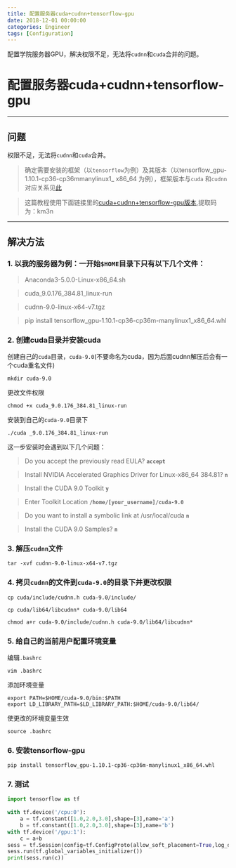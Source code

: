 ```yaml
---
title: 配置服务器cuda+cudnn+tensorflow-gpu
date: 2018-12-01 00:00:00
categories: Engineer
tags: [Configuration]
---
```


配置学院服务器GPU，解决权限不足，无法将`cudnn`和`cuda`合并的问题。

<!--more-->



# 配置服务器cuda+cudnn+tensorflow-gpu

------
## 问题
权限不足，无法将`cudnn`和`cuda`合并。

> 确定需要安装的框架（以`tensorflow`为例）及其版本（以tensorflow_gpu-1.10.1-cp36-cp36mmanylinux1_
x86_64 为例），框架版本与`cuda` 和`cudnn`对应关系见[此](https://www.tensorflow.org/install/source#tested_source_configurations)

> 这篇教程使用下面链接里的[cuda+cudnn+tensorflow-gpu版本](https://pan.baidu.com/s/1yDKYuT6OZ0k59qn4IhqrbA),提取码为：km3n

------

## 解决方法

### 1. 以我的服务器为例：一开始`$HOME`目录下只有以下几个文件：

> Anaconda3-5.0.0-Linux-x86_64.sh

> cuda_9.0.176_384.81_linux-run

> cudnn-9.0-linux-x64-v7.tgz

> pip install tensorflow_gpu-1.10.1-cp36-cp36m-manylinux1_x86_64.whl

### 2. 创建cuda目录并安装cuda
创建自己的`cuda`目录，`cuda-9.0`(不要命名为cuda，因为后面cudnn解压后会有一个cuda重名文件)
```
mkdir cuda-9.0
```
更改文件权限
```
chmod +x cuda_9.0.176_384.81_linux-run
```
安装到自己的`cuda-9.0`目录下
```
./cuda _9.0.176_384.81_linux-run
```
这一步安装时会遇到以下几个问题：
> Do you accept the previously read EULA? 
**`accept`**

> Install NVIDIA Accelerated Graphics Driver for Linux-x86_64 384.81?
**`n`**

> Install the CUDA 9.0 Toolkit
**`y`**

> Enter Toolkit Location
**`/home/[your_username]/cuda-9.0`**

> Do you want to install a symbolic link at /usr/local/cuda
**`n`**

> Install the CUDA 9.0 Samples?
**`n`**

### 3. 解压`cudnn`文件
```
tar -xvf cudnn-9.0-linux-x64-v7.tgz
```
### 4. 拷贝`cudnn`的文件到`cuda-9.0`的目录下并更改权限
```
cp cuda/include/cudnn.h cuda-9.0/include/
```
```
cp cuda/lib64/libcudnn* cuda-9.0/lib64
```
```
chmod a+r cuda-9.0/include/cudnn.h cuda-9.0/lib64/libcudnn*
```


### 5. 给自己的当前用户配置环境变量
编辑`.bashrc`
```
vim .bashrc
```
添加环境变量
```
export PATH=$HOME/cuda-9.0/bin:$PATH
export LD_LIBRARY_PATH=$LD_LIBRARY_PATH:$HOME/cuda-9.0/lib64/
```
使更改的环境变量生效
```
source .bashrc
```

### 6. 安装tensorflow-gpu

```
pip install tensorflow_gpu-1.10.1-cp36-cp36m-manylinux1_x86_64.whl
```
### 7. 测试

``` python
import tensorflow as tf
 
with tf.device('/cpu:0'):
    a = tf.constant([1.0,2.0,3.0],shape=[3],name='a')
    b = tf.constant([1.0,2.0,3.0],shape=[3],name='b')
with tf.device('/gpu:1'):
    c = a+b
sess = tf.Session(config=tf.ConfigProto(allow_soft_placement=True,log_device_placement=True))
sess.run(tf.global_variables_initializer())
print(sess.run(c))
```

